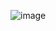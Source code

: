 




![image](https://user-images.githubusercontent.com/58227328/103028156-29a94e00-4525-11eb-821e-b51bbf802428.png)
